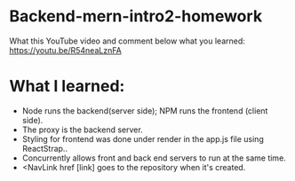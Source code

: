# Backend-mern-intro2-homework

What this YouTube video and comment below what you learned: https://youtu.be/R54neaLznFA

# What I learned: 
- Node runs the backend(server side); NPM runs the frontend (client side).
- The proxy is the backend server.
- Styling for frontend was done under render in the app.js file using ReactStrap.. 
- Concurrently allows front and back end servers to run at the same time. 
- <NavLink href [link] goes to the repository when it's created. 

